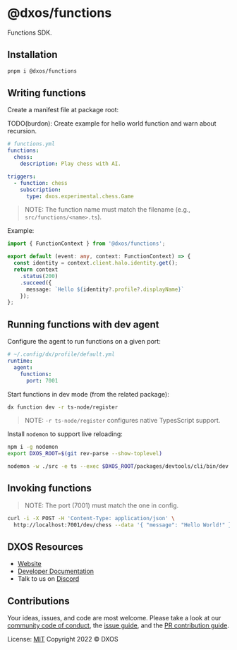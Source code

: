 # @dxos/functions

Functions SDK.

## Installation

```bash
pnpm i @dxos/functions
```

## Writing functions

Create a manifest file at package root:

TODO(burdon): Create example for hello world function and warn about recursion.

```yaml
# functions.yml
functions:
  chess:
    description: Play chess with AI.

triggers:
  - function: chess
    subscription:
      type: dxos.experimental.chess.Game
```

> NOTE: The function name must match the filename (e.g., `src/functions/<name>.ts`).

Example:

```ts
import { FunctionContext } from '@dxos/functions';

export default (event: any, context: FunctionContext) => {
  const identity = context.client.halo.identity.get();
  return context
    .status(200)
    .succeed({ 
      message: `Hello ${identity?.profile?.displayName}` 
    });
};
```

## Running functions with dev agent

Configure the agent to run functions on a given port:

```yaml
# ~/.config/dx/profile/default.yml
runtime:
  agent:
    functions:
      port: 7001
```

Start functions in dev mode (from the related package):

```bash
dx function dev -r ts-node/register
```

> NOTE: `-r ts-node/register` configures native TypesScript support.

Install `nodemon` to support live reloading:

```bash
npm i -g nodemon
export DXOS_ROOT=$(git rev-parse --show-toplevel)

nodemon -w ./src -e ts --exec $DXOS_ROOT/packages/devtools/cli/bin/dev function dev -r ts-node/register
```

## Invoking functions

> NOTE: The port (7001) must match the one in config.

```bash
curl -i -X POST -H 'Content-Type: application/json' \
  http://localhost:7001/dev/chess --data '{ "message": "Hello World!" }' 
```

## DXOS Resources

- [Website](https://dxos.org)
- [Developer Documentation](https://docs.dxos.org)
- Talk to us on [Discord](https://discord.gg/eXVfryv3sW)

## Contributions

Your ideas, issues, and code are most welcome. Please take a look at our [community code of conduct](https://github.com/dxos/dxos/blob/main/CODE_OF_CONDUCT.md), the [issue guide](https://github.com/dxos/dxos/blob/main/CONTRIBUTING.md#submitting-issues), and the [PR contribution guide](https://github.com/dxos/dxos/blob/main/CONTRIBUTING.md#submitting-prs).

License: [MIT](./LICENSE) Copyright 2022 © DXOS
